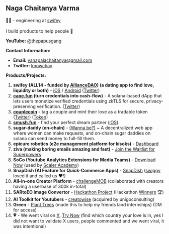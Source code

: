 ## Naga Chaitanya Varma
👨‍💻 - engineering at [swifey](https://x.com/swifeyai) <br><br>
I build products to help people 💝 <br>

**YouTube:** [@thepapusgang](https://www.youtube.com/@thepapusgang) 

**Contact Information:**
- **Email:** vanapalachaitanya@gmail.com
- **Twitter:** [knowchay](https://x.com/knowchay_)

**Products/Projects:**
1. **swifey (ALL14 - funded by [AllianceDAO](https://alliance.xyz/)) (a dating app to find love, liquidity or both)** - [iOS](https://apps.apple.com/us/app/swifey-ai/id6737560814) / [Android](https://play.google.com/store/apps/details?id=com.flutter.r42.swifey) ([Twitter](https://x.com/swifeyai))
2. **[cape.fun](https://cape.fun) (turn credentials into cash-flow)** - A solana-based dApp that lets users monetize verified credentials using zkTLS for secure, privacy-preserving verification. ([Twitter](https://x.com/capedotfun))
3. **[couplecoin](https://couplecoin.fun)** - tag a couple and mint their love as a tradable token ([Twitter](https://x.com/CoupleCoin_)) ([Token](https://believe.app/coin/DPZNiAdh2ZkfeMYvzka9AkfZeYSG4JTvEkhAJEQHHNFy))
4. **[smush.fun](https://www.smush.fun/)** - find your perfect dream partner ([iOS](https://apps.apple.com/bn/app/smush-dream-soulmate/id6748267998)).
5. **sugar-daddy (on-chain)** - [(Wanna be?)](https://sugardaddyme.vercel.app/) ~ A decentralized web app where women can make requests, and on-chain sugar daddies on solana can send money to full-fill them.
6. **epicure robotics (e2e management platform for kisoks)** - [Dashboard](https://kioskdev.vercel.app/)
7. **ziva (making boring emails amazing and fast)** - [Join the Waitlist for Superpowers](https://myziva.vercel.app/)
8. **SoCo (Youtube Analytics Extensions for Media Teams)** - [Download Now](https://github.com/Chay2203/SoCo) (used by [Scaler Academy](https://www.scaler.com/))
9. **SnapDish (AI Feature for Quick-Commerce Apps)** - [SnapDish](https://github.com/Chay2203/SnapDish) ([swiggy](https://drive.google.com/file/d/1EYUoyvA5NtkyezGziKYFTBF03c4uQSgW/view?usp=sharing) loved it and called us ❤️!)
10. **All-in-one Creator Platform** - [challengeMOB](https://www.thechallengemob.tech/) (collaborated with creators having a userbase of 300k in-total)
11. **SARtoEO Image Convertor** - [Hackathon Project](https://github.com/Chay2203/SARtoEO) (Hackathon [Winners](https://www.linkedin.com/posts/scaler-school-of-technology_our-students-won-an-mlmachine-learning-ugcPost-7189249754575392768-4bbT?utm_source=share&utm_medium=member_desktop) 🏆)
12. **AI Toolkit for Youtubers** - [creatowise](https://creatowise.com/) (acquired by unigoconsulting)
13. **Green** - [Plant Trees](https://github.com/Chay2203/green) (made this to help my friends land internships) (DM for access)
14. **💗** - We went viral on [X](https://x.com/SwifeyAI/status/1915102146149896257), [Try Now](https://swifey.vercel.app) (find which country your love is in, yes I did not want to validate X users, people commented and we went viral, it was intentional)

